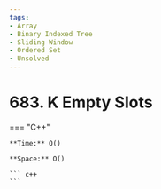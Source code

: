 ```yaml
---
tags:
- Array
- Binary Indexed Tree
- Sliding Window
- Ordered Set
- Unsolved
---
```



# 683. K Empty Slots

=== "C++"

    **Time:** O()

    **Space:** O()

    ``` c++
    ```